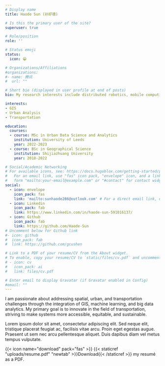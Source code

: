 ```yaml
---
# Display name
title: Haode Sun (孙好德)

# Is this the primary user of the site?
superuser: true

# Role/position
role: ''

# Status emoji
status:
  icon: 😁

# Organizations/Affiliations
#organizations:
#- name: 腾讯
#  url: ""

# Short bio (displayed in user profile at end of posts)
bio: My research interests include distributed robotics, mobile computing and programmable matter.

interests:
- GIS 
- Urban Analysis
- Transportation

education:
  courses:
  - course: MSc in Urban Data Science and Analytics
    institution: University of Leeds
    year: 2022-2023
  - course: BSc in Geographical Science
    institution: Shijiazhuang University
    year: 2018-2022

# Social/Academic Networking
# For available icons, see: https://docs.hugoblox.com/getting-started/page-builder/#icons
#   For an email link, use "fas" icon pack, "envelope" icon, and a link in the
#   form "mailto:your-email@example.com" or "#contact" for contact widget.
social:
  - icon: envelope
    icon_pack: fas
    link: 'mailto:sunhaode286@outlook.com' # For a direct email link, use "mailto:test@example.org".
  - icon: Linkedin
    icon_pack: fab
    link: https://www.linkedin.com/in/haode-sun-591016137/
  - icon: Github
    icon_pack: fab
    link: https://github.com/Haode-Sun
# Uncomment below for Github link
#- icon: github
#  icon_pack: fab
#  link: https://github.com/gcushen

# Link to a PDF of your resume/CV from the About widget.
# To enable, copy your resume/CV to `static/files/cv.pdf` and uncomment the lines below.
# - icon: cv
#   icon_pack: ai
#   link: files/cv.pdf

# Enter email to display Gravatar (if Gravatar enabled in Config)
#email: ""
---
```


I am passionate about addressing spatial, urban, and transportation challenges through the integration of GIS, machine learning, and big data analytics. 
My primary goal is to innovate in the field of transportation, striving to make systems more accessible, equitable, and sustainable.

Lorem ipsum dolor sit amet, consectetur adipiscing elit. Sed neque elit, tristique placerat feugiat ac, facilisis vitae arcu. Proin eget egestas augue. Praesent ut sem nec arcu pellentesque aliquet. Duis dapibus diam vel metus tempus vulputate.

{{< icon name="download" pack="fas" >}} {{< staticref "uploads/resume.pdf" "newtab" >}}Download{{< /staticref >}} my resumé as a PDF.

